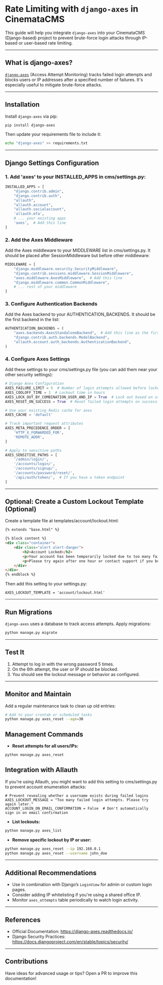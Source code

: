 
# Rate Limiting with `django-axes` in CinemataCMS

This guide will help you integrate `django-axes` into your CinemataCMS (Django-based) project to prevent brute-force login attacks through IP-based or user-based rate limiting.

---

## What is django-axes?

[`django-axes`](https://django-axes.readthedocs.io/) (Access Attempt Monitoring) tracks failed login attempts and blocks users or IP addresses after a specified number of failures. It's especially useful to mitigate brute-force attacks.

---

## Installation

Install `django-axes` via pip:

```bash
pip install django-axes
```

Then update your requirements file to include it:

```bash
echo "django-axes" >> requirements.txt
```
---

## Django Settings Configuration

### 1. Add 'axes' to your INSTALLED_APPS in cms/settings.py:

```python
INSTALLED_APPS = [
    "django.contrib.admin",
    "django.contrib.auth",
    "allauth",
    "allauth.account",
    "allauth.socialaccount",
    'allauth.mfa',
    # ... your existing apps
    'axes',  # Add this line
]
```

### 2. Add the Axes Middleware
Add the Axes middleware to your MIDDLEWARE list in cms/settings.py. It should be placed after SessionMiddleware but before other middleware:

```python
MIDDLEWARE = [
    "django.middleware.security.SecurityMiddleware",
    "django.contrib.sessions.middleware.SessionMiddleware",
    "axes.middleware.AxesMiddleware",  # Add this line
    "django.middleware.common.CommonMiddleware",
    # ... rest of your middleware
]
```

### 3. Configure Authentication Backends
Add the Axes backend to your AUTHENTICATION_BACKENDS. It should be the first backend in the list:

```python
AUTHENTICATION_BACKENDS = (
    "axes.backends.AxesStandaloneBackend",  # Add this line as the first item
    "django.contrib.auth.backends.ModelBackend",
    "allauth.account.auth_backends.AuthenticationBackend",
)
```

### 4. Configure Axes Settings
Add these settings to your cms/settings.py file (you can add them near your other security settings):

```python
# Django Axes Configuration
AXES_FAILURE_LIMIT = 5  # Number of login attempts allowed before lockout
AXES_COOLOFF_TIME = 1  # Lockout time in hours
AXES_LOCK_OUT_BY_COMBINATION_USER_AND_IP = True  # Lock out based on username and IP
AXES_RESET_ON_SUCCESS = True  # Reset failed login attempts on successful login

# Use your existing Redis cache for axes
AXES_CACHE = 'default'

# Track important request attributes
AXES_META_PRECEDENCE_ORDER = [
    'HTTP_X_FORWARDED_FOR',
    'REMOTE_ADDR',
]

# Apply to sensitive paths
AXES_SENSITIVE_PATHS = [
    '/admin/login/',
    '/accounts/login/', 
    '/accounts/signup/',
    '/accounts/password/reset/',
    '/api/auth/token/',  # If you have a token endpoint
]
```

---

## Optional: Create a Custom Lockout Template (Optional)
Create a template file at templates/account/lockout.html:

```html
{% extends "base.html" %}

{% block content %}
<div class="container">
    <div class="alert alert-danger">
        <h2>Account Locked</h2>
        <p>Your account has been temporarily locked due to too many failed login attempts.</p>
        <p>Please try again after one hour or contact support if you believe this is an error.</p>
    </div>
</div>
{% endblock %}
```
Then add this setting to your settings.py:
```
AXES_LOCKOUT_TEMPLATE = 'account/lockout.html'
```
---

## Run Migrations

`django-axes` uses a database to track access attempts. Apply migrations:

```bash
python manage.py migrate
```

---

## Test It

1. Attempt to log in with the wrong password 5 times.
2. On the 6th attempt, the user or IP should be blocked.
3. You should see the lockout message or behavior as configured.

---

## Monitor and Maintain
Add a regular maintenance task to clean up old entries:

```bash
# Add to your crontab or scheduled tasks
python manage.py axes_reset --age=30
```

## Management Commands

- **Reset attempts for all users/IPs:**

```bash
python manage.py axes_reset
```

## Integration with Allauth
If you're using Allauth, you might want to add this setting to cms/settings.py to prevent account enumeration attacks:
```
# Prevent revealing whether a username exists during failed logins
AXES_LOCKOUT_MESSAGE = "Too many failed login attempts. Please try again later."
ACCOUNT_LOGIN_ON_EMAIL_CONFIRMATION = False  # Don't automatically sign in on email confirmation
```

- **List lockouts:**

```bash
python manage.py axes_list
```

- **Remove specific lockout by IP or user:**

```bash
python manage.py axes_reset --ip 192.168.0.1
python manage.py axes_reset --username john_doe
```

---

## Additional Recommendations

- Use in combination with Django’s `LoginView` for admin or custom login pages.
- Consider adding IP whitelisting if you're using a shared office IP.
- Monitor `axes_attempts` table periodically to watch login activity.

---

## References

- Official Documentation: https://django-axes.readthedocs.io/
- Django Security Practices: https://docs.djangoproject.com/en/stable/topics/security/

---

## Contributions

Have ideas for advanced usage or tips? Open a PR to improve this documentation!
